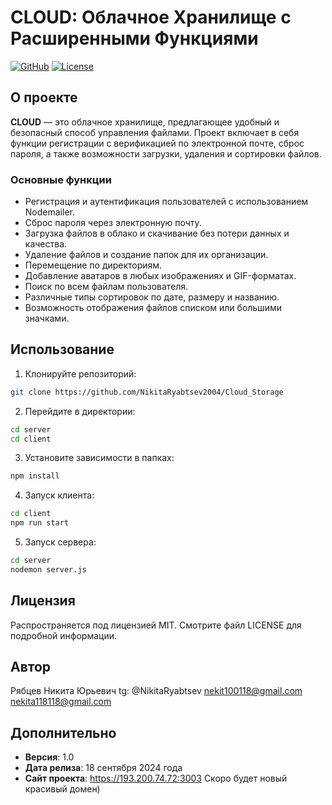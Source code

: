 # CLOUD: Облачное Хранилище с Расширенными Функциями

[![GitHub](https://img.shields.io/badge/GitHub-Link-blue.svg)](https://github.com/NikitaRyabtsev2004/Cloud_Storage)
[![License](https://img.shields.io/badge/License-MIT-yellow.svg)](LICENSE)

## О проекте

**CLOUD** — это облачное хранилище, предлагающее удобный и безопасный способ управления файлами. Проект включает в себя функции регистрации с верификацией по электронной почте, сброс пароля, а также возможности загрузки, удаления и сортировки файлов. 

### Основные функции

- Регистрация и аутентификация пользователей с использованием Nodemailer.
- Сброс пароля через электронную почту.
- Загрузка файлов в облако и скачивание без потери данных и качества.
- Удаление файлов и создание папок для их организации.
- Перемещение по директориям.
- Добавление аватаров в любых изображениях и GIF-форматах.
- Поиск по всем файлам пользователя.
- Различные типы сортировок по дате, размеру и названию.
- Возможность отображения файлов списком или большими значками.

## Использование

1. Клонируйте репозиторий:
```bash
git clone https://github.com/NikitaRyabtsev2004/Cloud_Storage
```

2. Перейдите в директории:
```bash
cd server
cd client
```

3. Установите зависимости в папках:
```bash
npm install
```

4. Запуск клиента:
```bash
cd client
npm run start
```

5. Запуск сервера:
```bash
cd server
nodemon server.js
```

## Лицензия

Распространяется под лицензией MIT. Смотрите файл LICENSE для подробной информации.

## Автор

Рябцев Никита Юрьевич
tg: @NikitaRyabtsev
nekit100118@gmail.com
nekita118118@gmail.com

## Дополнительно

- **Версия**: 1.0
- **Дата релиза**: 18 сентября 2024 года
- **Сайт проекта**: https://193.200.74.72:3003 Скоро будет новый красивый домен)